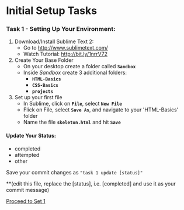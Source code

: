# Initial Setup Tasks 

###  Task 1 - Setting Up Your Environment:

1.  Download/Install Sublime Text 2:
    * Go to <http://www.sublimetext.com/>
    * Watch Tutorial: <http://bit.ly/1nrrV72>
2.  Create Your Base Folder
    * On your desktop create a folder called __`Sandbox`__
    * Inside _Sandbox_ create 3 additional folders:
       * __`HTML-Basics`__
       * __`CSS-Basics`__
       * __`projects`__
3.  Set up your first file
    * In Sublime, click on __`File`__, select __`New File`__
    * Flick on File, select __`Save As`__, and navigate to your 'HTML-Basics' folder
    * Name the file __`skeleton.html`__ and hit __`Save`__

#### Update Your Status:
- completed
- attempted
- other

Save your commit changes as `"task 1 update [status]"`

**(edit this file, replace the [status], i.e. [completed] and use it as your commit message)

[Proceed to Set 1](set_1.md)




